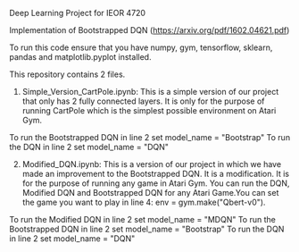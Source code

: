 Deep Learning Project for IEOR 4720

Implementation of Bootstrapped DQN (https://arxiv.org/pdf/1602.04621.pdf)

To run this code ensure that you have numpy, gym, tensorflow, sklearn, pandas and matplotlib.pyplot installed. 

This repository contains 2 files.

1. Simple_Version_CartPole.ipynb:
This is a simple version of our project that only has 2 fully connected layers. It is only for the purpose of running CartPole which is the simplest possible environment on Atari Gym. 

To run the Bootstrapped DQN in line 2 set model_name = "Bootstrap"
To run the DQN in line 2 set model_name = "DQN"

2. Modified_DQN.ipynb:
This is a version of our project in which we have made an improvement to the Bootstrapped DQN. It is a modification. It is for the purpose of running any game in Atari Gym. You can run the DQN, Modified DQN and Bootstrapped DQN for any Atari Game.You can set the game you want to play in line 4: env = gym.make("Qbert-v0").

To run the Modified DQN in line 2 set model_name = "MDQN"
To run the Bootstrapped DQN in line 2 set model_name = "Bootstrap"
To run the DQN in line 2 set model_name = "DQN"
